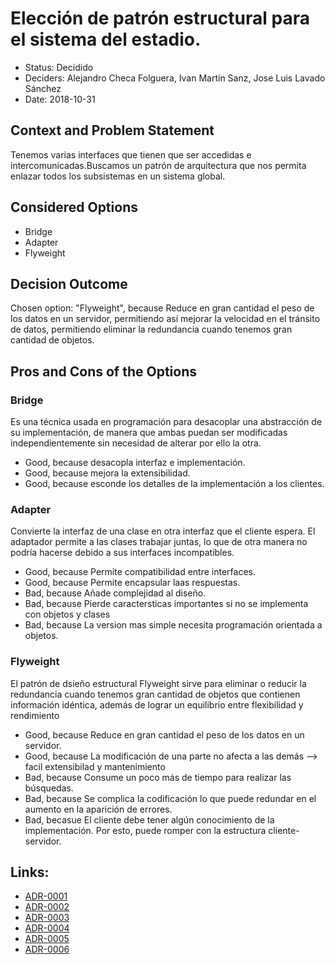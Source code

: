 # Elección de patrón estructural para el sistema del estadio.

* Status: Decidido 
* Deciders: Alejandro Checa Folguera, Ivan Martín Sanz, Jose Luis Lavado Sánchez
* Date: 2018-10-31 


## Context and Problem Statement

Tenemos varias interfaces que tienen que ser accedidas e intercomunicadas.Buscamos un patrón de arquitectura que nos permita enlazar todos los subsistemas en un sistema global.



## Considered Options

* Bridge
* Adapter
* Flyweight


## Decision Outcome

Chosen option: "Flyweight", because Reduce en gran cantidad el peso de los datos en un servidor, permitiendo así mejorar la velocidad en el tránsito de datos, permitiendo eliminar la redundancia cuando tenemos gran cantidad de objetos.


## Pros and Cons of the Options

### Bridge

Es una técnica usada en programación para desacoplar una abstracción de su implementación, de manera que ambas puedan ser modificadas independientemente sin necesidad de alterar por ello la otra.

* Good, because desacopla interfaz e implementación.
* Good, because mejora la extensibilidad.
* Good, because esconde los detalles de la implementación a los clientes.


### Adapter 

Convierte la interfaz de una clase en otra interfaz que el cliente espera. El adaptador permite a las clases trabajar juntas, lo que de otra manera no podría hacerse debido a sus interfaces incompatibles.

* Good, because Permite compatibilidad entre interfaces.
* Good, because Permite encapsular laas respuestas.
* Bad, because Añade complejidad al diseño.
* Bad, because Pierde caractersticas importantes si no se implementa con objetos y clases
* Bad, because La version mas simple necesita programación orientada a objetos.

### Flyweight

El patrón de dsieño estructural Flyweight sirve para eliminar o reducir la redundancia cuando tenemos gran cantidad de objetos que contienen información idéntica, además de lograr un equilibrio entre flexibilidad y rendimiento

* Good, because Reduce en gran cantidad el peso de los datos en un servidor.
* Good, because La modificación de una parte no afecta a las demás --> facil extensibilad y mantenimiento
* Bad, because Consume un poco más de tiempo para realizar las búsquedas.
* Bad, because Se complica la codificación lo que puede redundar en el aumento en la aparición de errores.
* Bad, becasue El cliente debe tener algún conocimiento de la implementación. Por esto, puede romper con la estructura cliente-servidor.



## Links:
* [ADR-0001](0001-Patron-PW-App-Usuario.md)
* [ADR-0002](0002-Patron-Sistemas-Estadio.md)
* [ADR-0003](0003-Patron-Gestion-Entrada-Tornos.md)
* [ADR-0004](0004-Patron-VAR.md)
* [ADR-0005](0005-Patron-Ojo-Halcon.md)
* [ADR-0006](0006-Patron-Marauder.md)

